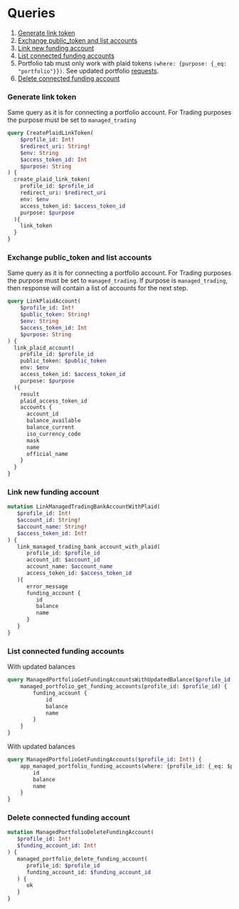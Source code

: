 # Queries

1. [Generate link token](#generate-link-token)
2. [Exchange public_token and list accounts](#exchange-public_token-and-list-accounts)
3. [Link new funding account](#link-new-funding-account)
4. [List connected funding accounts](#list-connected-funding-accounts)
5. Portfolio tab must only work with plaid tokens `(where: {purpose: {_eq: "portfolio"}})`.
   See updated portfolio [requests](../portfolio.md).
6. [Delete connected funding account](#delete-connected-funding-account)


### Generate link token
Same query as it is for connecting a portfolio account. For Trading purposes the purpose must be set to `managed_trading` 
```graphql
query CreatePlaidLinkToken(
    $profile_id: Int!
    $redirect_uri: String!
    $env: String
    $access_token_id: Int
    $purpose: String
) {
  create_plaid_link_token(
    profile_id: $profile_id
    redirect_uri: $redirect_uri
    env: $env
    access_token_id: $access_token_id
    purpose: $purpose
  ){
    link_token
  }
}
```

### Exchange public_token and list accounts
Same query as it is for connecting a portfolio account. For Trading purposes the purpose must be set to `managed_trading`. If purpose is `managed_trading`, then response will contain a list of accounts for the next step. 
```graphql
query LinkPlaidAccount(
    $profile_id: Int!
    $public_token: String!
    $env: String
    $access_token_id: Int
    $purpose: String
) {
  link_plaid_account(
    profile_id: $profile_id
    public_token: $public_token
    env: $env
    access_token_id: $access_token_id
    purpose: $purpose
  ){
    result
    plaid_access_token_id
    accounts {
      account_id
      balance_available
      balance_current
      iso_currency_code
      mask
      name
      official_name
    }
  }
}
```

### Link new funding account
```graphql
mutation LinkManagedTradingBankAccountWithPlaid(
   $profile_id: Int!
   $account_id: String!
   $account_name: String!
   $access_token_id: Int!
) {
   link_managed_trading_bank_account_with_plaid(
      profile_id: $profile_id
      account_id: $account_id
      account_name: $account_name
      access_token_id: $access_token_id
   ){
      error_message
      funding_account {
         id
         balance
         name
      }
   }
}
```

### List connected funding accounts

With updated balances
```graphql
query ManagedPortfolioGetFundingAccountsWithUpdatedBalance($profile_id: Int!) {
    managed_portfolio_get_funding_accounts(profile_id: $profile_id) {
        funding_account {
            id
            balance
            name
        }
    }
}
```
With updated balances
```graphql
query ManagedPortfolioGetFundingAccounts($profile_id: Int!) {
    app_managed_portfolio_funding_accounts(where: {profile_id: {_eq: $profile_id}}) {
        id
        balance
        name
    }
}
```

### Delete connected funding account

```graphql
mutation ManagedPortfolioDeleteFundingAccount(
   $profile_id: Int!
   $funding_account_id: Int!
) {
   managed_portfolio_delete_funding_account(
      profile_id: $profile_id
      funding_account_id: $funding_account_id
   ) {
      ok
   }
}
```
